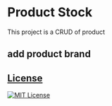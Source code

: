 # Product Stock

This project is a CRUD of product

## add product brand

## [License](#license)

[![MIT License](https://img.shields.io/badge/License-MIT-green.svg)](https://choosealicense.com/licenses/mit/)

